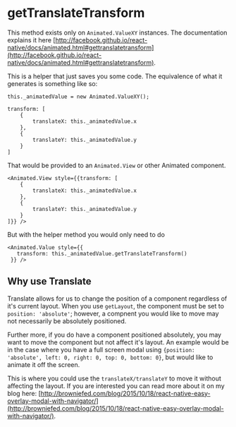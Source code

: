# getTranslateTransform

This method exists only on `Animated.ValueXY` instances. The documentation explains it here [http://facebook.github.io/react-native/docs/animated.html#gettranslatetransform](http://facebook.github.io/react-native/docs/animated.html#gettranslatetransform).

This is a helper that just saves you some code. The equivalence of what it generates is something like so:

```
this._animatedValue = new Animated.ValueXY();

transform: [
	{
		translateX: this._animatedValue.x
	},
	{
		translateY: this._animatedValue.y
	}
]

```

That would be provided to an `Animated.View` or other Animated component.

```
<Animated.View style={{transform: [
	{
		translateX: this._animatedValue.x
	},
	{
		translateY: this._animatedValue.y
	}
]}} />
```

But with the helper method you would only need to do

```
<Animated.Value style={{
   transform: this._animatedValue.getTranslateTransform()
 }} />
```


## Why use Translate

Translate allows for us to change the position of a component regardless of it's current layout. When you use `getLayout`, the component must be set to `position: 'absolute'`; however, a compnent you would like to move may not necessarily be absolutely positioned.

Further more, if you do have a component positioned absolutely, you may want to move the component but not affect it's layout. An example would be in the case where you have a full screen modal using `{position: 'absolute', left: 0, right: 0, top: 0, bottom: 0}`, but would like to animate it off the screen.

This is where you could use the `translateX/translateY` to move it without affecting the layout. If you are interested you can read more about it on my blog here: [http://browniefed.com/blog/2015/10/18/react-native-easy-overlay-modal-with-navigator/](http://browniefed.com/blog/2015/10/18/react-native-easy-overlay-modal-with-navigator/).

